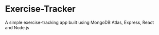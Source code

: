 # Exercise-Tracker
 A simple exercise-tracking app built using MongoDB Atlas, Express, React and Node.js
